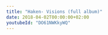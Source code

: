 ```yaml
---
title: "Haken- Visions (full album)"
date: 2018-04-02T00:00:00+02:00
youtubeId: "DO61NWKkyWQ"
---
```

